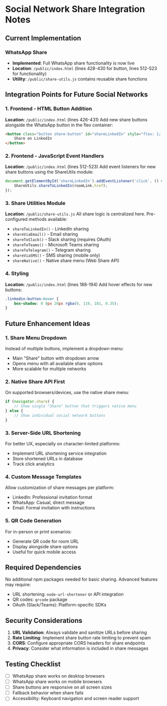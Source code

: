 # Social Network Share Integration Notes

## Current Implementation

### WhatsApp Share
- **Implemented**: Full WhatsApp share functionality is now live
- **Location**: `/public/index.html` (lines 428-430 for button, lines 512-523 for functionality)
- **Utility**: `/public/share-utils.js` contains reusable share functions

## Integration Points for Future Social Networks

### 1. Frontend - HTML Button Addition
**Location**: `/public/index.html` (lines 426-431)
Add new share buttons alongside the WhatsApp button in the flex container:
```html
<button class="button share-button" id="shareLinkedIn" style="flex: 1; background: linear-gradient(135deg, #0077b5 0%, #00669c 100%);">
    Share on LinkedIn
</button>
```

### 2. Frontend - JavaScript Event Handlers
**Location**: `/public/index.html` (lines 512-523)
Add event listeners for new share buttons using the ShareUtils module:
```javascript
document.getElementById('shareLinkedIn').addEventListener('click', () => {
    ShareUtils.shareToLinkedIn(roomLink.href);
});
```

### 3. Share Utilities Module
**Location**: `/public/share-utils.js`
All share logic is centralized here. Pre-configured methods available:
- `shareToLinkedIn()` - LinkedIn sharing
- `shareViaEmail()` - Email sharing
- `shareToSlack()` - Slack sharing (requires OAuth)
- `shareToTeams()` - Microsoft Teams sharing
- `shareToTelegram()` - Telegram sharing
- `shareViaSMS()` - SMS sharing (mobile only)
- `shareNative()` - Native share menu (Web Share API)

### 4. Styling
**Location**: `/public/index.html` (lines 188-194)
Add hover effects for new buttons:
```css
.linkedin-button:hover {
    box-shadow: 0 8px 20px rgba(0, 119, 181, 0.35);
}
```

## Future Enhancement Ideas

### 1. Share Menu Dropdown
Instead of multiple buttons, implement a dropdown menu:
- Main "Share" button with dropdown arrow
- Opens menu with all available share options
- More scalable for multiple networks

### 2. Native Share API First
On supported browsers/devices, use the native share menu:
```javascript
if (navigator.share) {
    // Show single "Share" button that triggers native menu
} else {
    // Show individual social network buttons
}
```

### 3. Server-Side URL Shortening
For better UX, especially on character-limited platforms:
- Implement URL shortening service integration
- Store shortened URLs in database
- Track click analytics

### 4. Custom Message Templates
Allow customization of share messages per platform:
- LinkedIn: Professional invitation format
- WhatsApp: Casual, direct message
- Email: Formal invitation with instructions

### 5. QR Code Generation
For in-person or print scenarios:
- Generate QR code for room URL
- Display alongside share options
- Useful for quick mobile access

## Required Dependencies
No additional npm packages needed for basic sharing. Advanced features may require:
- URL shortening: `node-url-shortener` or API integration
- QR codes: `qrcode` package
- OAuth (Slack/Teams): Platform-specific SDKs

## Security Considerations
1. **URL Validation**: Always validate and sanitize URLs before sharing
2. **Rate Limiting**: Implement share button rate limiting to prevent spam
3. **CORS**: Configure appropriate CORS headers for share endpoints
4. **Privacy**: Consider what information is included in share messages

## Testing Checklist
- [ ] WhatsApp share works on desktop browsers
- [ ] WhatsApp share works on mobile browsers
- [ ] Share buttons are responsive on all screen sizes
- [ ] Fallback behavior when share fails
- [ ] Accessibility: Keyboard navigation and screen reader support